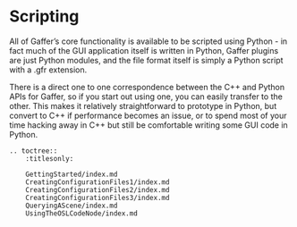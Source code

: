 Scripting
=========

All of Gaffer’s core functionality is available to be scripted using Python - in fact much of the GUI application itself is written in Python, Gaffer plugins are just Python modules, and the file format itself is simply a Python script with a .gfr extension.

There is a direct one to one correspondence between the C++ and Python APIs for Gaffer, so if you start out using one, you can easily transfer to the other. This makes it relatively straightforward to prototype in Python, but convert to C++ if performance becomes an issue, or to spend most of your time hacking away in C++ but still be comfortable writing some GUI code in Python.

<!-- TOC -->

```eval_rst
.. toctree::
    :titlesonly:

    GettingStarted/index.md
    CreatingConfigurationFiles1/index.md
    CreatingConfigurationFiles2/index.md
    CreatingConfigurationFiles3/index.md
    QueryingAScene/index.md
    UsingTheOSLCodeNode/index.md
```
